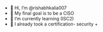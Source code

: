 - 👋 Hi, I’m @rishabhkalia007
- 👀 My final goal is to be a CISO
- 🌱 I’m currently learning (ISC2)
- 💞️ I already took a certification- security +

<!---
rishabhkalia007/rishabhkalia007 is a ✨ special ✨ repository because its `README.md` (this file) appears on your GitHub profile.
You can click the Preview link to take a look at your changes.
--->

